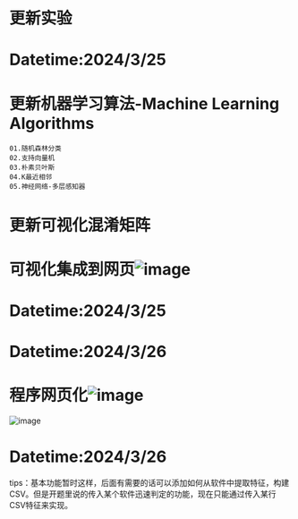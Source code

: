 #  更新实验
#  Datetime:2024/3/25
#  更新机器学习算法-Machine Learning Algorithms
    01.随机森林分类
    02.支持向量机
    03.朴素贝叶斯
    04.K最近相邻
    05.神经网络-多层感知器
#  更新可视化混淆矩阵
#  可视化集成到网页![image](https://github.com/Jary7777/AM_Detection/assets/150406848/b218b77d-c378-45b5-a07c-fc3f1ce8ce99)
#  Datetime:2024/3/25

#  Datetime:2024/3/26
#  程序网页化![image](https://github.com/Jary7777/AM_Detection/assets/150406848/07148760-8c7f-4378-b0e9-94fe268010a4)
![image](https://github.com/Jary7777/AM_Detection/assets/150406848/3c95ae93-e6e0-46ad-b88f-db2170b188b8)

#  Datetime:2024/3/26
tips：基本功能暂时这样，后面有需要的话可以添加如何从软件中提取特征，构建CSV。但是开题里说的传入某个软件迅速判定的功能，现在只能通过传入某行CSV特征来实现。
